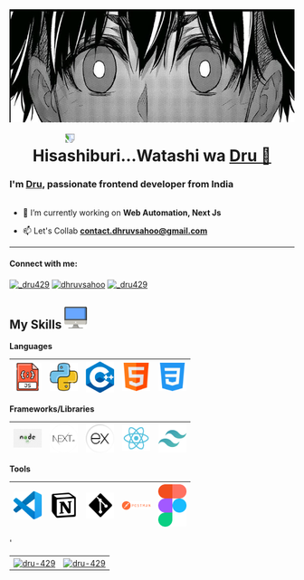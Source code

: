 
<img alt="cover" style="height:200px" src="/Assets/cover-eyes.jpg"/> 
<h1 align="center">Hisashiburi...Watashi wa <a href="https://rohandas28.github.io" target="_blank">Dru 💫 </a> </h1>
<h3>I'm <a href="https://rohandas28.github.io" target="_blank">Dru</a>, passionate frontend developer from India </h3>

<div  style="transform: rotate(90deg); width: 230px;">
<img align='right' src="https://media4.giphy.com/media/v1.Y2lkPTc5MGI3NjExczgwY2pyNW14ZXpxZnJhYzMyM20yN3NpN2ltbjhsa3Nsc3YwMGUyeiZlcD12MV9pbnRlcm5hbF9naWZfYnlfaWQmY3Q9Zw/du3J3cXyzhj75IOgvA/giphy.webp" width="230"  >
</div>

- 🌱 I’m currently working on **Web Automation, Next Js**

- 📫 Let's Collab **contact.dhruvsahoo@gmail.com**


---

  
<h4 align="left">Connect with me:</h4>

<p align="left">
<a href="https://twitter.com/_dru429" target="blank"><img align="center" src="https://raw.githubusercontent.com/rahuldkjain/github-profile-readme-generator/master/src/images/icons/Social/twitter.svg" alt="_dru429" height="30" width="40" /></a>
<a href="https://linkedin.com/in/dhruvsahoo" target="blank"><img align="center" src="https://raw.githubusercontent.com/rahuldkjain/github-profile-readme-generator/master/src/images/icons/Social/linked-in-alt.svg" alt="dhruvsahoo" height="30" width="40" /></a>
<a href="https://instagram.com/_dru429" target="blank"><img align="center" src="https://raw.githubusercontent.com/rahuldkjain/github-profile-readme-generator/master/src/images/icons/Social/instagram.svg" alt="_dru429" height="30" width="40" /></a>
</p>


 ## My Skills <img alt="Computer" width="40px" src="/Assets/desktop.png"/>

 **Languages**
 
 | <img alt="JavaScript" width="50px" src="/Assets/javascript.png"/> | <img alt="Python" width="50px" src="/Assets/python.png"/> | <img alt="C++" width="50px" src="/Assets/c++.png"/> | <img alt="HTML" width="50px" src="/Assets/html.png"/> | <img alt="CSS" width="50px" src="/Assets/css-3.png"/> |
 | ----------------------------------------------------------------- | --------------------------------------------------------- | --------------------------------------------------- | ----------------------------------------------------- | ----------------------------------------------------- |
 
 **Frameworks/Libraries**
 
 | <img alt="nodejs" width="50px" src="/Assets/nodejs.png"/> | <img alt="nextjs" width="50px" src="/Assets/next.png"/> | <img alt="expressjs" width="50px" src="/Assets/Express.png"/> | <img alt="reactjs" width="50px" src="/Assets/reactjs.png"/> | <img alt="tailwindcss" width="50px" src="/Assets/tailwindcss-icon.svg"/> |
 | --------------------------------------------------------- | ------------------------------------------------------- | ------------------------------------------------------------- | ----------------------------------------------------------- | ------------------------------------------------------------------------ |
 
 **Tools**
 
 | <img alt="VSCode" width="50px" src="/Assets/vscode.png"/> | <img alt="Notion" width="50px" src="/Assets/notion.png"/> | <img alt="Git" width="50px" src="/Assets/git.png"/> | <img alt="Postman" width="50px" src="/Assets/postman.png"/> | <img alt="Figma" width="50px" src="/Assets/figma.png"/> |
 | --------------------------------------------------------- | --------------------------------------------------------- | --------------------------------------------------- | ----------------------------------------------------------- | ------------------------------------------------------- |

<table>'
  <tr>
		<td><a href="https://github.com/dru-429/"><img align="center" src="https://github-readme-stats.vercel.app/api/top-langs?username=dru-429&theme=dark&show_icons=true&locale=en&layout=compact" alt="dru-429" /></a></td>
		<td><a href="https://github.com/dru-429/"><img align="center" src="https://github-readme-streak-stats.herokuapp.com/?user=dru-429&theme=dark" alt="dru-429" /></a></td>
  </tr>
</table>
